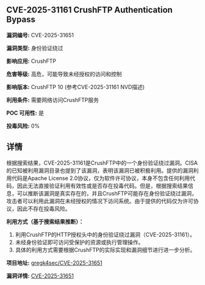 ## CVE-2025-31161 CrushFTP Authentication Bypass

**漏洞编号:** CVE-2025-31651

**漏洞类型:** 身份验证绕过

**影响应用:** CrushFTP

**危害等级:** 高危，可能导致未经授权的访问和控制

**影响版本:** CrushFTP 10 (参考CVE-2025-31161 NVD描述)

**利用条件:** 需要网络访问CrushFTP服务

**POC 可用性:** 是

**投毒风险:** 0%

## 详情

根据搜索结果，CVE-2025-31161是CrushFTP中的一个身份验证绕过漏洞。CISA的已知被利用漏洞目录也提到了该漏洞，表明该漏洞已被积极利用。提供的漏洞利用代码是Apache License 2.0协议，仅为软件许可协议，本身不包含任何利用代码，因此无法直接验证利用有效性或是否存在投毒代码。但是，根据搜索结果信息，可以推断该漏洞是真实存在的，并且CrushFTP可能存在身份验证绕过漏洞，攻击者可以利用此漏洞在未经授权的情况下访问系统。由于提供的代码仅为许可协议，因此不存在投毒风险。

**利用方式（基于搜索结果推断）：**

1.  利用CrushFTP的HTTP授权头中的身份验证绕过漏洞（CVE-2025-31161）。
2.  未经身份验证即可访问受保护的资源或执行管理操作。
3.  具体的利用方式需要根据CrushFTP的实际实现和漏洞细节进行进一步分析。

**项目地址:** [gregk4sec/CVE-2025-31651](https://github.com/gregk4sec/CVE-2025-31651)

**漏洞详情:** [CVE-2025-31651](https://nvd.nist.gov/vuln/detail/CVE-2025-31651)